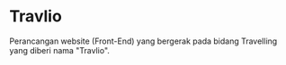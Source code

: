 # Travlio
Perancangan website (Front-End) yang bergerak pada bidang Travelling yang diberi nama "Travlio".

